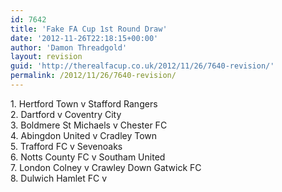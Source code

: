 ```yaml
---
id: 7642
title: 'Fake FA Cup 1st Round Draw'
date: '2012-11-26T22:18:15+00:00'
author: 'Damon Threadgold'
layout: revision
guid: 'http://therealfacup.co.uk/2012/11/26/7640-revision/'
permalink: /2012/11/26/7640-revision/
---
```


1\. Hertford Town v Stafford Rangers  
2\. Dartford v Coventry City  
3\. Boldmere St Michaels v Chester FC  
4\. Abingdon United v Cradley Town  
5\. Trafford FC v Sevenoaks  
6\. Notts County FC v Southam United  
7\. London Colney v Crawley Down Gatwick FC  
8\. Dulwich Hamlet FC v